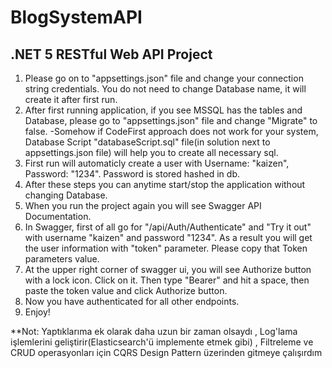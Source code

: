 # BlogSystemAPI

## .NET 5 RESTful Web API Project

1. Please go on to "appsettings.json" file and change your connection string credentials. You do not need to change Database name, it will create it after first run.
2. After first running application, if you see MSSQL has the tables and Database, please go to "appsettings.json" file and change "Migrate" to false.
  -Somehow if CodeFirst approach does not work for your system, Database Script "databaseScript.sql" file(in solution next to appsettings.json file) will help you to create all necessary sql.
3. First run will automaticly create a user with Username: "kaizen", Password: "1234". Password is stored hashed in db.
4. After these steps you can anytime start/stop the application without changing Database.
5. When you run the project again you will see Swagger API Documentation.
6. In Swagger, first of all go for "/api/Auth/Authenticate" and "Try it out" with username "kaizen" and password "1234". As a result you will get the user information with "token" parameter. Please copy that Token parameters value.
7. At the upper right corner of swagger ui, you will see Authorize button with a lock icon. Click on it. Then type "Bearer" and hit a space, then paste the token value and click Authorize button.
8. Now you have authenticated for all other endpoints.
9. Enjoy!


**Not: Yaptıklarıma ek olarak daha uzun bir zaman olsaydı , Log'lama işlemlerini geliştirir(Elasticsearch'ü implemente etmek gibi) , Filtreleme ve CRUD operasyonları için CQRS Design Pattern üzerinden gitmeye çalışırdım
